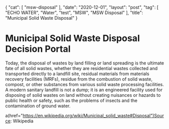 {
   "cat": [
      "msw-disposal"
   ],
   "date": "2020-12-01",
   "layout": "post",
   "tag": [
      "ECHO WATER",
      "Water",
      "test",
      "MSW",
      "MSW Disposal"
   ],
   "title": "Municipal Solid Waste Disposal"
}


Municipal Solid Waste Disposal Decision Portal 
=============================================

Today, the disposal of wastes by land filling or land spreading is the ultimate fate of all solid wastes, whether they are residential wastes collected and transported directly to a landfill site, residual materials from materials recovery facilities (MRFs), residue from the combustion of solid waste, compost, or other substances from various solid waste processing facilities. A modern sanitary landfill is not a dump; it is an engineered facility used for disposing of solid wastes on land without creating nuisances or hazards to public health or safety, such as the problems of insects and the contamination of ground water. 

a(href="https://en.wikipedia.org/wiki/Municipal_solid_waste#Disposal")Source: Wikipedia
